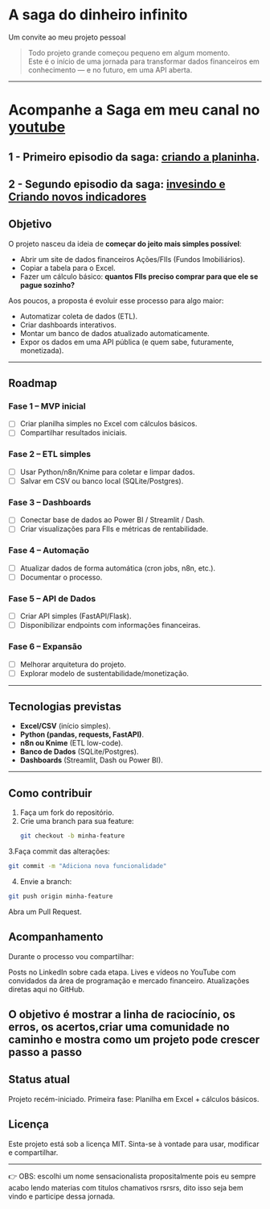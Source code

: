 # A saga do dinheiro infinito
Um convite ao meu projeto pessoal

> Todo projeto grande começou pequeno em algum momento.  
> Este é o início de uma jornada para transformar dados financeiros em conhecimento — e no futuro, em uma API aberta.

---

# Acompanhe a Saga em meu canal no [youtube](https://www.youtube.com/@RubensAnjosRASS)

## 1 - Primeiro episodio da saga: [criando a planinha](https://youtu.be/04TjaMBs4-k?si=LDjjxbegCXsmL2-i).
## 2 - Segundo episodio da saga: [invesindo e Criando novos indicadores](https://youtu.be/qVK8zOND9co)
##  Objetivo

O projeto nasceu da ideia de **começar do jeito mais simples possível**:  
- Abrir um site de dados financeiros Ações/FIIs (Fundos Imobiliários).  
- Copiar a tabela para o Excel.  
- Fazer um cálculo básico: **quantos FIIs preciso comprar para que ele se pague sozinho?**  

Aos poucos, a proposta é evoluir esse processo para algo maior:  
- Automatizar coleta de dados (ETL).  
- Criar dashboards interativos.  
- Montar um banco de dados atualizado automaticamente.  
- Expor os dados em uma API pública (e quem sabe, futuramente, monetizada).  

---

##  Roadmap

### Fase 1 – MVP inicial
- [ ] Criar planilha simples no Excel com cálculos básicos.  
- [ ] Compartilhar resultados iniciais.  

### Fase 2 – ETL simples
- [ ] Usar Python/n8n/Knime para coletar e limpar dados.  
- [ ] Salvar em CSV ou banco local (SQLite/Postgres).  

### Fase 3 – Dashboards
- [ ] Conectar base de dados ao Power BI / Streamlit / Dash.  
- [ ] Criar visualizações para FIIs e métricas de rentabilidade.  

### Fase 4 – Automação
- [ ] Atualizar dados de forma automática (cron jobs, n8n, etc.).  
- [ ] Documentar o processo.  

### Fase 5 – API de Dados
- [ ] Criar API simples (FastAPI/Flask).  
- [ ] Disponibilizar endpoints com informações financeiras.  

### Fase 6 – Expansão
- [ ] Melhorar arquitetura do projeto.  
- [ ] Explorar modelo de sustentabilidade/monetização.  

---

##  Tecnologias previstas
- **Excel/CSV** (início simples).  
- **Python (pandas, requests, FastAPI)**.  
- **n8n ou Knime** (ETL low-code).  
- **Banco de Dados** (SQLite/Postgres).  
- **Dashboards** (Streamlit, Dash ou Power BI).  

---

##  Como contribuir
1. Faça um fork do repositório.  
2. Crie uma branch para sua feature:  
   ```bash
   git checkout -b minha-feature


3.Faça commit das alterações:
````bash
git commit -m "Adiciona nova funcionalidade"
````

4. Envie a branch:
```bash
git push origin minha-feature
```

Abra um Pull Request.

## Acompanhamento

Durante o processo vou compartilhar:

Posts no LinkedIn sobre cada etapa.
Lives e vídeos no YouTube com convidados da área de programação e mercado financeiro.
Atualizações diretas aqui no GitHub.

##  O objetivo é mostrar a linha de raciocínio, os erros, os acertos,criar uma comunidade no caminho e mostra como um projeto pode crescer passo a passo

##  Status atual

Projeto recém-iniciado.
Primeira fase: Planilha em Excel + cálculos básicos.

##  Licença

Este projeto está sob a licença MIT. Sinta-se à vontade para usar, modificar e compartilhar.


---


👉 OBS: escolhi um nome sensacionalista propositalmente pois eu sempre acabo lendo materias com titulos chamativos rsrsrs, dito isso seja bem vindo e participe dessa jornada.
